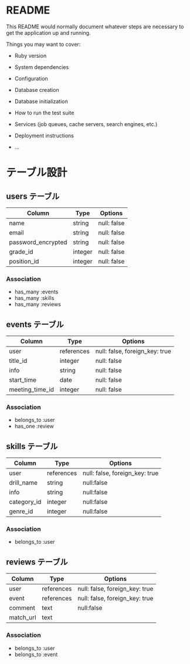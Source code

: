 # README

This README would normally document whatever steps are necessary to get the
application up and running.

Things you may want to cover:

* Ruby version

* System dependencies

* Configuration

* Database creation

* Database initialization

* How to run the test suite

* Services (job queues, cache servers, search engines, etc.)

* Deployment instructions

* ...

# テーブル設計

## users テーブル

| Column              | Type    | Options     |
| ------------------- | ------- | ----------- |
| name                | string  | null: false |
| email               | string  | null: false |
| password_encrypted  | string  | null: false |
| grade_id            | integer | null: false |
| position_id         | integer | null: false |

### Association
- has_many :events
- has_many :skills
- has_many :reviews

## events テーブル

| Column          | Type       | Options                        |
| --------------- | ---------- | ------------------------------ |
| user            | references | null: false, foreign_key: true |
| title_id        | integer    | null: false                    |
| info            | string     | null: false                    |
| start_time      | date       | null: false                    |
| meeting_time_id | integer    | null: false                    |

### Association

- belongs_to :user
- has_one :review

## skills テーブル

| Column          | Type       | Options                        |
| --------------- | ---------- | ------------------------------ |
| user            | references | null: false, foreign_key: true |
| drill_name      | string     | null:false                     |
| info            | string     | null:false                     |
| category_id     | integer    | null:false                     |
| genre_id        | integer    | null:false                     |

### Association
- belongs_to :user

## reviews テーブル

| Column          | Type       | Options                        |
| --------------- | ---------- | ------------------------------ |
| user            | references | null: false, foreign_key: true |
| event           | references | null: false, foreign_key: true |
| comment         | text       | null:false                     |
| match_url       | text       |                                |

### Association
- belongs_to :user
- belongs_to :event
